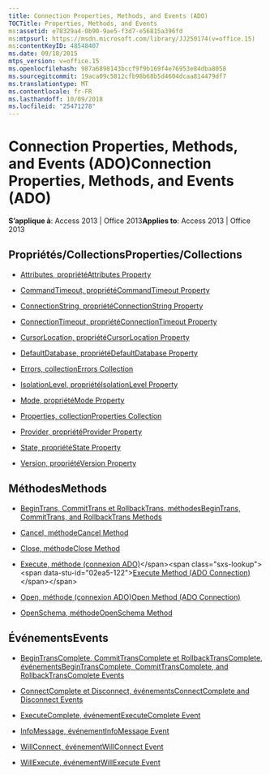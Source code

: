 ```yaml
---
title: Connection Properties, Methods, and Events (ADO)
TOCTitle: Properties, Methods, and Events
ms:assetid: e78329a4-0b90-9ae5-f3d7-e56815a396fd
ms:mtpsurl: https://msdn.microsoft.com/library/JJ250174(v=office.15)
ms:contentKeyID: 48548407
ms.date: 09/18/2015
mtps_version: v=office.15
ms.openlocfilehash: 987a6898143bccf9f9b169f4e76953e84dba8058
ms.sourcegitcommit: 19aca09c5812cfb98b68b5d4604dcaa814479df7
ms.translationtype: MT
ms.contentlocale: fr-FR
ms.lasthandoff: 10/09/2018
ms.locfileid: "25471278"
---
```

# <a name="connection-properties-methods-and-events-ado"></a><span data-ttu-id="02ea5-102">Connection Properties, Methods, and Events (ADO)</span><span class="sxs-lookup"><span data-stu-id="02ea5-102">Connection Properties, Methods, and Events (ADO)</span></span>

<span data-ttu-id="02ea5-103">**S’applique à**: Access 2013 | Office 2013</span><span class="sxs-lookup"><span data-stu-id="02ea5-103">**Applies to**: Access 2013 | Office 2013</span></span>

## <a name="propertiescollections"></a><span data-ttu-id="02ea5-104">Propriétés/Collections</span><span class="sxs-lookup"><span data-stu-id="02ea5-104">Properties/Collections</span></span>

- [<span data-ttu-id="02ea5-105">Attributes, propriété</span><span class="sxs-lookup"><span data-stu-id="02ea5-105">Attributes Property</span></span>](attributes-property-ado.md)

- [<span data-ttu-id="02ea5-106">CommandTimeout, propriété</span><span class="sxs-lookup"><span data-stu-id="02ea5-106">CommandTimeout Property</span></span>](commandtimeout-property-ado.md)

- [<span data-ttu-id="02ea5-107">ConnectionString, propriété</span><span class="sxs-lookup"><span data-stu-id="02ea5-107">ConnectionString Property</span></span>](connectionstring-property-ado.md)

- [<span data-ttu-id="02ea5-108">ConnectionTimeout, propriété</span><span class="sxs-lookup"><span data-stu-id="02ea5-108">ConnectionTimeout Property</span></span>](connectiontimeout-property-ado.md)

- [<span data-ttu-id="02ea5-109">CursorLocation, propriété</span><span class="sxs-lookup"><span data-stu-id="02ea5-109">CursorLocation Property</span></span>](cursorlocation-property-ado.md)

- [<span data-ttu-id="02ea5-110">DefaultDatabase, propriété</span><span class="sxs-lookup"><span data-stu-id="02ea5-110">DefaultDatabase Property</span></span>](defaultdatabase-property-ado.md)

- [<span data-ttu-id="02ea5-111">Errors, collection</span><span class="sxs-lookup"><span data-stu-id="02ea5-111">Errors Collection</span></span>](errors-collection-ado.md)

- [<span data-ttu-id="02ea5-112">IsolationLevel, propriété</span><span class="sxs-lookup"><span data-stu-id="02ea5-112">IsolationLevel Property</span></span>](isolationlevel-property-ado.md)

- [<span data-ttu-id="02ea5-113">Mode, propriété</span><span class="sxs-lookup"><span data-stu-id="02ea5-113">Mode Property</span></span>](mode-property-ado.md)

- [<span data-ttu-id="02ea5-114">Properties, collection</span><span class="sxs-lookup"><span data-stu-id="02ea5-114">Properties Collection</span></span>](properties-collection-ado.md)

- [<span data-ttu-id="02ea5-115">Provider, propriété</span><span class="sxs-lookup"><span data-stu-id="02ea5-115">Provider Property</span></span>](provider-property-ado.md)

- [<span data-ttu-id="02ea5-116">State, propriété</span><span class="sxs-lookup"><span data-stu-id="02ea5-116">State Property</span></span>](state-property-ado.md)

- [<span data-ttu-id="02ea5-117">Version, propriété</span><span class="sxs-lookup"><span data-stu-id="02ea5-117">Version Property</span></span>](version-property-ado.md)

## <a name="methods"></a><span data-ttu-id="02ea5-118">Méthodes</span><span class="sxs-lookup"><span data-stu-id="02ea5-118">Methods</span></span>

- [<span data-ttu-id="02ea5-119">BeginTrans, CommitTrans et RollbackTrans, méthodes</span><span class="sxs-lookup"><span data-stu-id="02ea5-119">BeginTrans, CommitTrans, and RollbackTrans Methods</span></span>](begintrans-committrans-and-rollbacktrans-methods-ado.md)

- [<span data-ttu-id="02ea5-120">Cancel, méthode</span><span class="sxs-lookup"><span data-stu-id="02ea5-120">Cancel Method</span></span>](cancel-method-ado.md)

- [<span data-ttu-id="02ea5-121">Close, méthode</span><span class="sxs-lookup"><span data-stu-id="02ea5-121">Close Method</span></span>](close-method-ado.md)

- <span data-ttu-id="02ea5-122">[Execute, méthode (connexion ADO)](https://msdn.microsoft.com/library/jj249832\(v=office.15\))</span><span class="sxs-lookup"><span data-stu-id="02ea5-122">[Execute Method (ADO Connection)](https://msdn.microsoft.com/library/jj249832\(v=office.15\))</span></span>

- [<span data-ttu-id="02ea5-123">Open, méthode (connexion ADO)</span><span class="sxs-lookup"><span data-stu-id="02ea5-123">Open Method (ADO Connection)</span></span>](open-method-ado-connection.md)

- [<span data-ttu-id="02ea5-124">OpenSchema, méthode</span><span class="sxs-lookup"><span data-stu-id="02ea5-124">OpenSchema Method</span></span>](openschema-method-ado.md)

## <a name="events"></a><span data-ttu-id="02ea5-125">Événements</span><span class="sxs-lookup"><span data-stu-id="02ea5-125">Events</span></span>

- [<span data-ttu-id="02ea5-126">BeginTransComplete, CommitTransComplete et RollbackTransComplete, événements</span><span class="sxs-lookup"><span data-stu-id="02ea5-126">BeginTransComplete, CommitTransComplete, and RollbackTransComplete Events</span></span>](begintranscomplete-committranscomplete-and-rollbacktranscomplete-events-ado.md)

- [<span data-ttu-id="02ea5-127">ConnectComplete et Disconnect, événements</span><span class="sxs-lookup"><span data-stu-id="02ea5-127">ConnectComplete and Disconnect Events</span></span>](connectcomplete-and-disconnect-events-ado.md)

- [<span data-ttu-id="02ea5-128">ExecuteComplete, événement</span><span class="sxs-lookup"><span data-stu-id="02ea5-128">ExecuteComplete Event</span></span>](executecomplete-event-ado.md)

- [<span data-ttu-id="02ea5-129">InfoMessage, événement</span><span class="sxs-lookup"><span data-stu-id="02ea5-129">InfoMessage Event</span></span>](infomessage-event-ado.md)

- [<span data-ttu-id="02ea5-130">WillConnect, événement</span><span class="sxs-lookup"><span data-stu-id="02ea5-130">WillConnect Event</span></span>](willconnect-event-ado.md)

- [<span data-ttu-id="02ea5-131">WillExecute, événement</span><span class="sxs-lookup"><span data-stu-id="02ea5-131">WillExecute Event</span></span>](willexecute-event-ado.md)

